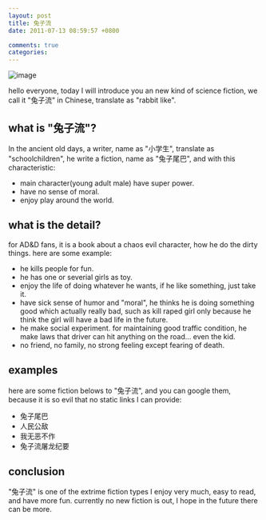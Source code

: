 ```yaml
---
layout: post
title: 兔子流
date: 2011-07-13 08:59:57 +0800

comments: true
categories: 
---
```


![image](http://z.about.com/w/experts/Rabbits-703/2008/12/Weepy-Eyes.jpg)

hello everyone, today I will introduce you an new kind of science
fiction, we call it "兔子流" in Chinese, translate as "rabbit like".

what is "兔子流"?
------------------------------

In the ancient old days, a writer, name as "小学生", translate as
"schoolchildren", he write a fiction, name as "兔子尾巴", and with this
characteristic:

-   main character(young adult male) have super power.
-   have no sense of moral.
-   enjoy play around the world.

what is the detail?
------------------------------

for AD&D fans, it is a book about a chaos evil character, how he do the
dirty things. here are some example:

-   he kills people for fun.
-   he has one or severial girls as toy.
-   enjoy the life of doing whatever he wants, if he like something,
    just take it.
-   have sick sense of humor and "moral", he thinks he is doing
    something good which actually really bad, such as kill raped girl
    only because he think the girl will have a bad life in the future.
-   he make social experiment. for maintaining good traffic condition,
    he make laws that driver can hit anything on the road... even the
    kid.
-   no friend, no family, no strong feeling except fearing of death.

examples
------------------------------

here are some fiction belows to "兔子流", and you can google them,
because it is so evil that no static links I can provide:

-   兔子尾巴
-   人民公敌
-   我无恶不作
-   兔子流屠龙纪要

conclusion
------------------------------

"兔子流" is one of the extrime fiction types I enjoy very much, easy to
read, and have more fun. currently no new fiction is out, I hope in the
future there can be more.